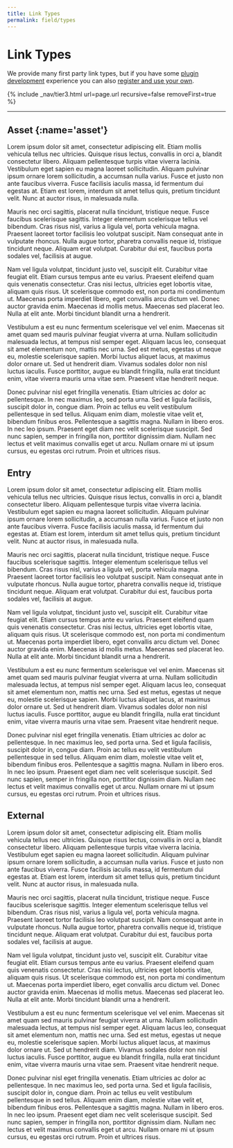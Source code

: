```yaml
---
title: Link Types
permalink: field/types
---
```


# Link Types
We provide many first party link types, but if you have some 
[plugin development](https://craftcms.com/docs/plugins/introduction) experience you can also 
[register and use your own](/developers).

{% include _nav/tier3.html url=page.url recursive=false removeFirst=true %}

--- 
## Asset [](){:name='asset'}
Lorem ipsum dolor sit amet, consectetur adipiscing elit. Etiam mollis vehicula tellus nec ultricies. Quisque risus lectus, convallis in orci a, blandit consectetur libero. Aliquam pellentesque turpis vitae viverra lacinia. Vestibulum eget sapien eu magna laoreet sollicitudin. Aliquam pulvinar ipsum ornare lorem sollicitudin, a accumsan nulla varius. Fusce et justo non ante faucibus viverra. Fusce facilisis iaculis massa, id fermentum dui egestas at. Etiam est lorem, interdum sit amet tellus quis, pretium tincidunt velit. Nunc at auctor risus, in malesuada nulla.

Mauris nec orci sagittis, placerat nulla tincidunt, tristique neque. Fusce faucibus scelerisque sagittis. Integer elementum scelerisque tellus vel bibendum. Cras risus nisl, varius a ligula vel, porta vehicula magna. Praesent laoreet tortor facilisis leo volutpat suscipit. Nam consequat ante in vulputate rhoncus. Nulla augue tortor, pharetra convallis neque id, tristique tincidunt neque. Aliquam erat volutpat. Curabitur dui est, faucibus porta sodales vel, facilisis at augue.

Nam vel ligula volutpat, tincidunt justo vel, suscipit elit. Curabitur vitae feugiat elit. Etiam cursus tempus ante eu varius. Praesent eleifend quam quis venenatis consectetur. Cras nisi lectus, ultricies eget lobortis vitae, aliquam quis risus. Ut scelerisque commodo est, non porta mi condimentum ut. Maecenas porta imperdiet libero, eget convallis arcu dictum vel. Donec auctor gravida enim. Maecenas id mollis metus. Maecenas sed placerat leo. Nulla at elit ante. Morbi tincidunt blandit urna a hendrerit.

Vestibulum a est eu nunc fermentum scelerisque vel vel enim. Maecenas sit amet quam sed mauris pulvinar feugiat viverra at urna. Nullam sollicitudin malesuada lectus, at tempus nisl semper eget. Aliquam lacus leo, consequat sit amet elementum non, mattis nec urna. Sed est metus, egestas ut neque eu, molestie scelerisque sapien. Morbi luctus aliquet lacus, at maximus dolor ornare ut. Sed ut hendrerit diam. Vivamus sodales dolor non nisl luctus iaculis. Fusce porttitor, augue eu blandit fringilla, nulla erat tincidunt enim, vitae viverra mauris urna vitae sem. Praesent vitae hendrerit neque.

Donec pulvinar nisl eget fringilla venenatis. Etiam ultricies ac dolor ac pellentesque. In nec maximus leo, sed porta urna. Sed et ligula facilisis, suscipit dolor in, congue diam. Proin ac tellus eu velit vestibulum pellentesque in sed tellus. Aliquam enim diam, molestie vitae velit et, bibendum finibus eros. Pellentesque a sagittis magna. Nullam in libero eros. In nec leo ipsum. Praesent eget diam nec velit scelerisque suscipit. Sed nunc sapien, semper in fringilla non, porttitor dignissim diam. Nullam nec lectus et velit maximus convallis eget ut arcu. Nullam ornare mi ut ipsum cursus, eu egestas orci rutrum. Proin et ultrices risus.

## Entry
Lorem ipsum dolor sit amet, consectetur adipiscing elit. Etiam mollis vehicula tellus nec ultricies. Quisque risus lectus, convallis in orci a, blandit consectetur libero. Aliquam pellentesque turpis vitae viverra lacinia. Vestibulum eget sapien eu magna laoreet sollicitudin. Aliquam pulvinar ipsum ornare lorem sollicitudin, a accumsan nulla varius. Fusce et justo non ante faucibus viverra. Fusce facilisis iaculis massa, id fermentum dui egestas at. Etiam est lorem, interdum sit amet tellus quis, pretium tincidunt velit. Nunc at auctor risus, in malesuada nulla.

Mauris nec orci sagittis, placerat nulla tincidunt, tristique neque. Fusce faucibus scelerisque sagittis. Integer elementum scelerisque tellus vel bibendum. Cras risus nisl, varius a ligula vel, porta vehicula magna. Praesent laoreet tortor facilisis leo volutpat suscipit. Nam consequat ante in vulputate rhoncus. Nulla augue tortor, pharetra convallis neque id, tristique tincidunt neque. Aliquam erat volutpat. Curabitur dui est, faucibus porta sodales vel, facilisis at augue.

Nam vel ligula volutpat, tincidunt justo vel, suscipit elit. Curabitur vitae feugiat elit. Etiam cursus tempus ante eu varius. Praesent eleifend quam quis venenatis consectetur. Cras nisi lectus, ultricies eget lobortis vitae, aliquam quis risus. Ut scelerisque commodo est, non porta mi condimentum ut. Maecenas porta imperdiet libero, eget convallis arcu dictum vel. Donec auctor gravida enim. Maecenas id mollis metus. Maecenas sed placerat leo. Nulla at elit ante. Morbi tincidunt blandit urna a hendrerit.

Vestibulum a est eu nunc fermentum scelerisque vel vel enim. Maecenas sit amet quam sed mauris pulvinar feugiat viverra at urna. Nullam sollicitudin malesuada lectus, at tempus nisl semper eget. Aliquam lacus leo, consequat sit amet elementum non, mattis nec urna. Sed est metus, egestas ut neque eu, molestie scelerisque sapien. Morbi luctus aliquet lacus, at maximus dolor ornare ut. Sed ut hendrerit diam. Vivamus sodales dolor non nisl luctus iaculis. Fusce porttitor, augue eu blandit fringilla, nulla erat tincidunt enim, vitae viverra mauris urna vitae sem. Praesent vitae hendrerit neque.

Donec pulvinar nisl eget fringilla venenatis. Etiam ultricies ac dolor ac pellentesque. In nec maximus leo, sed porta urna. Sed et ligula facilisis, suscipit dolor in, congue diam. Proin ac tellus eu velit vestibulum pellentesque in sed tellus. Aliquam enim diam, molestie vitae velit et, bibendum finibus eros. Pellentesque a sagittis magna. Nullam in libero eros. In nec leo ipsum. Praesent eget diam nec velit scelerisque suscipit. Sed nunc sapien, semper in fringilla non, porttitor dignissim diam. Nullam nec lectus et velit maximus convallis eget ut arcu. Nullam ornare mi ut ipsum cursus, eu egestas orci rutrum. Proin et ultrices risus.

## External
Lorem ipsum dolor sit amet, consectetur adipiscing elit. Etiam mollis vehicula tellus nec ultricies. Quisque risus lectus, convallis in orci a, blandit consectetur libero. Aliquam pellentesque turpis vitae viverra lacinia. Vestibulum eget sapien eu magna laoreet sollicitudin. Aliquam pulvinar ipsum ornare lorem sollicitudin, a accumsan nulla varius. Fusce et justo non ante faucibus viverra. Fusce facilisis iaculis massa, id fermentum dui egestas at. Etiam est lorem, interdum sit amet tellus quis, pretium tincidunt velit. Nunc at auctor risus, in malesuada nulla.

Mauris nec orci sagittis, placerat nulla tincidunt, tristique neque. Fusce faucibus scelerisque sagittis. Integer elementum scelerisque tellus vel bibendum. Cras risus nisl, varius a ligula vel, porta vehicula magna. Praesent laoreet tortor facilisis leo volutpat suscipit. Nam consequat ante in vulputate rhoncus. Nulla augue tortor, pharetra convallis neque id, tristique tincidunt neque. Aliquam erat volutpat. Curabitur dui est, faucibus porta sodales vel, facilisis at augue.

Nam vel ligula volutpat, tincidunt justo vel, suscipit elit. Curabitur vitae feugiat elit. Etiam cursus tempus ante eu varius. Praesent eleifend quam quis venenatis consectetur. Cras nisi lectus, ultricies eget lobortis vitae, aliquam quis risus. Ut scelerisque commodo est, non porta mi condimentum ut. Maecenas porta imperdiet libero, eget convallis arcu dictum vel. Donec auctor gravida enim. Maecenas id mollis metus. Maecenas sed placerat leo. Nulla at elit ante. Morbi tincidunt blandit urna a hendrerit.

Vestibulum a est eu nunc fermentum scelerisque vel vel enim. Maecenas sit amet quam sed mauris pulvinar feugiat viverra at urna. Nullam sollicitudin malesuada lectus, at tempus nisl semper eget. Aliquam lacus leo, consequat sit amet elementum non, mattis nec urna. Sed est metus, egestas ut neque eu, molestie scelerisque sapien. Morbi luctus aliquet lacus, at maximus dolor ornare ut. Sed ut hendrerit diam. Vivamus sodales dolor non nisl luctus iaculis. Fusce porttitor, augue eu blandit fringilla, nulla erat tincidunt enim, vitae viverra mauris urna vitae sem. Praesent vitae hendrerit neque.

Donec pulvinar nisl eget fringilla venenatis. Etiam ultricies ac dolor ac pellentesque. In nec maximus leo, sed porta urna. Sed et ligula facilisis, suscipit dolor in, congue diam. Proin ac tellus eu velit vestibulum pellentesque in sed tellus. Aliquam enim diam, molestie vitae velit et, bibendum finibus eros. Pellentesque a sagittis magna. Nullam in libero eros. In nec leo ipsum. Praesent eget diam nec velit scelerisque suscipit. Sed nunc sapien, semper in fringilla non, porttitor dignissim diam. Nullam nec lectus et velit maximus convallis eget ut arcu. Nullam ornare mi ut ipsum cursus, eu egestas orci rutrum. Proin et ultrices risus.